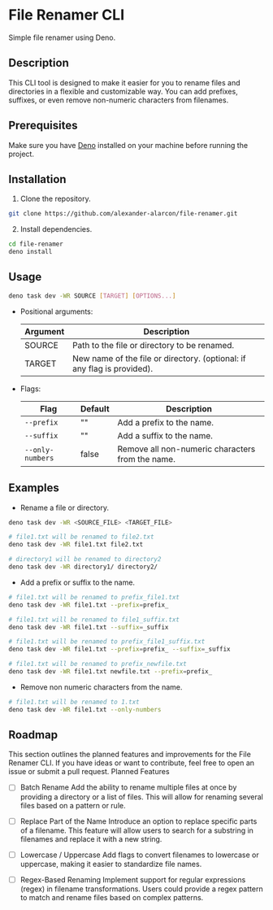 # File Renamer CLI

Simple file renamer using Deno.

## Description

This CLI tool is designed to make it easier for you to rename files and
directories in a flexible and customizable way. You can add prefixes, suffixes,
or even remove non-numeric characters from filenames.

## Prerequisites

Make sure you have [Deno](https://deno.land/) installed on your machine before
running the project.

## Installation

1. Clone the repository.

```bash
git clone https://github.com/alexander-alarcon/file-renamer.git
```

2. Install dependencies.

```bash
cd file-renamer
deno install
```

## Usage

```bash
deno task dev -WR SOURCE [TARGET] [OPTIONS...]
```

- Positional arguments:

  | Argument | Description                                                             |
  | -------- | ----------------------------------------------------------------------- |
  | SOURCE   | Path to the file or directory to be renamed.                            |
  | TARGET   | New name of the file or directory. (optional: if any flag is provided). |

- Flags:

  | Flag             | Default | Description                                      |
  | ---------------- | ------- | ------------------------------------------------ |
  | `--prefix`       | ""      | Add a prefix to the name.                        |
  | `--suffix`       | ""      | Add a suffix to the name.                        |
  | `--only-numbers` | false   | Remove all non-numeric characters from the name. |

## Examples

- Rename a file or directory.

```bash
deno task dev -WR <SOURCE_FILE> <TARGET_FILE>

# file1.txt will be renamed to file2.txt
deno task dev -WR file1.txt file2.txt

# directory1 will be renamed to directory2
deno task dev -WR directory1/ directory2/
```

- Add a prefix or suffix to the name.

```bash
# file1.txt will be renamed to prefix_file1.txt
deno task dev -WR file1.txt --prefix=prefix_

# file1.txt will be renamed to file1_suffix.txt
deno task dev -WR file1.txt --suffix=_suffix

# file1.txt will be renamed to prefix_file1_suffix.txt
deno task dev -WR file1.txt --prefix=prefix_ --suffix=_suffix

# file1.txt will be renamed to prefix_newfile.txt
deno task dev -WR file1.txt newfile.txt --prefix=prefix_
```

- Remove non numeric characters from the name.

```bash
# file1.txt will be renamed to 1.txt
deno task dev -WR file1.txt --only-numbers
```

## Roadmap

This section outlines the planned features and improvements for the File Renamer CLI. If you have ideas or want to contribute, feel free to open an issue or submit a pull request.
Planned Features

- [ ] Batch Rename
      Add the ability to rename multiple files at once by providing a directory or a list of files. This will allow for renaming several files based on a pattern or rule.

- [ ] Replace Part of the Name
      Introduce an option to replace specific parts of a filename. This feature will allow users to search for a substring in filenames and replace it with a new string.

- [ ] Lowercase / Uppercase
      Add flags to convert filenames to lowercase or uppercase, making it easier to standardize file names.

- [ ] Regex-Based Renaming
      Implement support for regular expressions (regex) in filename transformations. Users could provide a regex pattern to match and rename files based on complex patterns.
